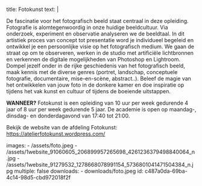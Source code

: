 title: Fotokunst
text: |
  <p>De fascinatie voor het fotografisch beeld staat centraal
  in deze opleiding. Fotografie is alomtegenwoordig in
  onze huidige beeldcultuur. Via onderzoek, experiment
  en observatie analyseren we de beeldtaal. In dit
  artistiek proces van concept tot presentatie word je
  individueel begeleid en ontwikkel je een persoonlijke
  visie op het fotografisch medium.
  We gaan de straat op om te observeren, werken in
  de studio met artificiële lichtbronnen en verkennen de
  digitale mogelijkheden van Photoshop en Lightroom.
  Dompel jezelf onder in de rijke geschiedenis van
  het fotografisch beeld, maak kennis met de diverse
  genres (portret, landschap, conceptuele fotografie,
  documentaire, mise-en-scène, abstract..).
  Beleef de magie van het ontwikkelen van jouw foto in
  de donkere kamer en doe inspiratie op tijdens het vak
  kunst en cultuur of tijdens de boeiende uitstappen.
  </p>
  <p><strong>WANNEER?</strong> Fotokunst is een opleiding van 10
  uur per week gedurende 4 jaar of 8 uur per week
  gedurende 5 jaar.
  De academie is open op maandag-, dinsdag- en
  donderdagavond van 17:40 tot 21:00.
  </p>
  <p>Bekijk de website van de afdeling Fotokunst: <a href='https://atelierfotokunst.wordpress.com/'>https://atelierfotokunst.wordpress.com/</a><br>
  </p>
images:
  - /assets/foto.jpeg
  - /assets/1website_91060605_206899957265698_4261236379498840064_n.jpg
  - /assets/1website_91279532_1278668078991154_5736801041471504384_n.jpg
multiple: false
downloads:
  - downloads/foto.jpeg
id: c487a0da-69ba-4c14-98d5-cbd972018f2f
